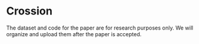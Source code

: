 # Crossion
The dataset and code for the paper are for research purposes only. We will organize and upload them after the paper is accepted.
